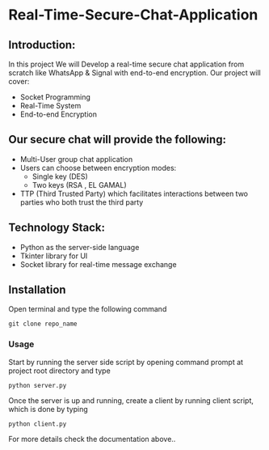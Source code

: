 # Real-Time-Secure-Chat-Application

## Introduction:
In this project We will Develop a real-time secure chat application from scratch like WhatsApp & Signal with end-to-end encryption. Our project will cover:
-	Socket Programming
-	Real-Time System 
-	End-to-end Encryption 

## Our secure chat will provide the following:
-	Multi-User group chat application
-	Users can choose between encryption modes:
    -	Single key (DES) 
    -	Two keys (RSA , EL GAMAL) 
-	TTP (Third Trusted Party) which facilitates interactions between two parties who both trust the third party

## Technology Stack:
-	Python as the server-side language
-	Tkinter library for UI
-	Socket library for real-time message exchange



## Installation
Open terminal and type the following command
```
git clone repo_name
```

### Usage
Start by running the server side script by opening command prompt at project root directory and type 
```
python server.py
```
Once the server is up and running, create a client by running client script, which is done by typing
```
python client.py
```


For more details check the documentation above.. 



